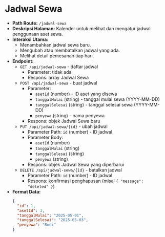 # Jadwal Sewa

- **Path Route:** `/jadwal-sewa`
- **Deskripsi Halaman:** Kalender untuk melihat dan mengatur jadwal penggunaan aset sewa.
- **Interaksi Utama:**
  - Menambahkan jadwal sewa baru.
  - Mengubah atau membatalkan jadwal yang ada.
  - Melihat detail pemesanan tiap hari.
- **Endpoint:**
  - `GET /api/jadwal-sewa` - daftar jadwal
    - Parameter: tidak ada
    - Respons: array Jadwal Sewa
  - `POST /api/jadwal-sewa` - buat jadwal
    - Parameter:
      - `asetId` (number) - ID aset yang disewa
      - `tanggalMulai` (string) - tanggal mulai sewa (YYYY-MM-DD)
      - `tanggalSelesai` (string) - tanggal selesai sewa (YYYY-MM-DD)
      - `penyewa` (string) - nama penyewa
    - Respons: objek Jadwal Sewa baru
  - `PUT /api/jadwal-sewa/{id}` - ubah jadwal
    - Parameter Path: `id` (number) - ID jadwal
    - Parameter Body:
      - `asetId` (number)
      - `tanggalMulai` (string)
      - `tanggalSelesai` (string)
      - `penyewa` (string)
    - Respons: objek Jadwal Sewa yang diperbarui
  - `DELETE /api/jadwal-sewa/{id}` - batalkan jadwal
    - Parameter Path: `id` (number) - ID jadwal
    - Respons: konfirmasi penghapusan (misal `{ "message": "deleted" }`)
- **Format Data:**
  ```json
  {
    "id": 1,
    "asetId": 3,
    "tanggalMulai": "2025-05-01",
    "tanggalSelesai": "2025-05-03",
    "penyewa": "Budi"
  }
  ```
